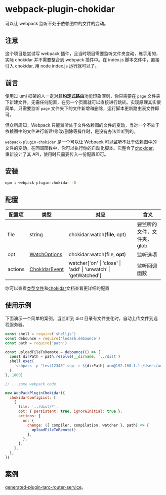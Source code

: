 # webpack-plugin-chokidar

可以让 webpack 监听不处于依赖图中的文件的变动。

## 注意

这个项目是尝试写 webpack 插件，且当时项目需要监听文件夹变动，练手用的，实际 chokidar 并不需要整合到 webpack 插件中。在 index.js 脚本文件中，直接引入 chokidar, 用 node index.js 运行就可以了。

## 前言

使用过 umi 框架的人一定对其**约定式路由**功能印象深刻，你只需要在 `page` 文件夹下新建文件，无需任何配置，在另一个页面就可以直接进行跳转。实现原理其实很简单，只需要监听 `page` 文件夹下的文件新增和删除，运行脚本更新路由表文件即可。

但众所周知，Webpack 只能监听处于文件依赖图的文件的变动，当对一个不处于依赖图中的文件进行新建/修改/删除等操作时，是没有办法监听到的。

`webpack-plugin-chokidar` 是一个可以让 Webpack 可以监听不处于依赖图中的文件的变动，在回调函数中，你可以执行你的自动化脚本。它整合了[chokidar](https://github.com/paulmillr/chokidar)，重新设计了其 API，使用时只需要传入一份配置即可。

## 安装

```bash
npm i webpack-plugin-chokidar -D
```

## 配置

| 配置项  | 类型                          | 对应                                                           | 含义                       |
| ------- | ----------------------------- | -------------------------------------------------------------- | -------------------------- |
| file    | string                        | chokidar.watch(**file**, opt)                                  | 要监听的文件，文件夹，glob |
| opt     | [WatchOptions](src/types.ts)  | chokidar.watch(file, **opt**)                                  | 监听选项                   |
| actions | [ChokidarEvent](src/types.ts) | watcher['on' \| 'close' \| 'add' \| 'unwatch' \| 'getWatched'] | 监听回调函数               |

你可以查看[类型文件](./src/types.ts)和[chokidar](https://github.com/paulmillr/chokidar#api)文档查看更详细的配置

## 使用示例

下面演示一个简单的案例。当监听到 dist 目录有文件变化时，自动上传文件到远程服务器。

```js
const shell = require('shelljs')
const debounce = require('lodash.debounce')
const path = require('path')

const uploadFileToRemote = debounce(() => {
  const dirPath = path.resolve(__dirname, '../dist')
  shell.exec(
    `sshpass -p "test12345" scp -r ${dirPath} acm@192.168.1.1:/Users/acm/Desktop/spider`
  )
}, 1000)

// ...some webpack code

new WebPackPluginChokidar({
  chokidarConfigList: [
    {
      file: '../dist/*',
      opt: { persistent: true, ignoreInitial: true },
      actions: {
        on: {
          change: ({ compiler, compilation, watcher }, path) => {
            uploadFileToRemote()
          },
        },
      },
    },
  ],
})
```

## 案例

[generated-plugin-taro-router-service](https://github.com/LuckyHH/generated-plugin-taro-router-service)。
